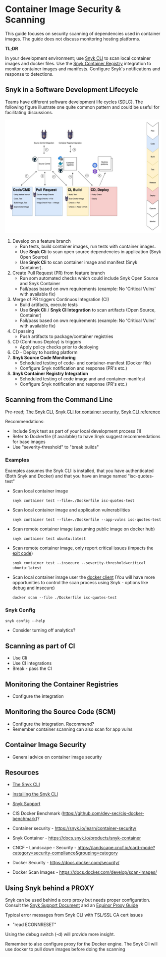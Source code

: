 # Container Image Security & Scanning

This guide focuses on security scanning of dependencies used in container images. The guide does not discuss monitoring hosting platforms.

**TL;DR**

In your development environment; use [Snyk CLI](https://docs.snyk.io/snyk-cli) to scan local container images and docker files. Use the [Snyk Container Registry](https://docs.snyk.io/products/snyk-container/getting-started-snyk-container) integration to monitor container images and manifests. Configure Snyk's notifications and response to detections.

## Snyk in a Software Development Lifecycle

Teams have different software development life cycles (SDLC). The following figure illustrate one quite common pattern and could be useful for facilitating discussions.

![Snyk in the SDLC](images/Snyk-SDLC-Container.jpg)

1) Develop on a feature branch
   * Run tests, build container images, run tests with container images.
   * Use **Snyk Cli** to scan open source dependencies in application (Snyk Open Source)
   * Use **Snyk Cli** to scan container image and manifest (Snyk Container).
2) Create Pull Request (PR) from feature branch
   * Run som automated checks which could include Snyk Open Source and Snyk Container
   * Fail/pass based on own requirements (example: No 'Critical Vulns' with available fix)
3) Merge of PR triggers Continuos Integration (CI)
   * Build artifacts, execute tests
   * Use **Snyk Cli** / **Snyk CI Integration** to scan artifacts (Open Source, Container)
   * Fail/pass based on own requirements (example: No 'Critical Vulns' with available fix)
4) CI passing
   * Push artifacts to package/container registries
5) CD (Continuos Deploy) is triggers
   * Apply policy checks prior to deploying
6) CD - Deploy to hosting platform
7) **Snyk Source Code Monitoring**
   * Scheduled testing of code- and container-manifest (Docker file)
   * Configure Snyk notification and response (PR's etc.)
8) **Snyk Container Registry Integration**
   * Scheduled testing of code image and and container-manifest
   * Configure Snyk notification and response (PR's etc.)

## Scanning from the Command Line

Pre-read; [The Snyk CLI](https://docs.snyk.io/snyk-cli), [Snyk CLI for container security](https://docs.snyk.io/products/snyk-container/snyk-cli-for-container-security), [Snyk CLI reference](https://docs.snyk.io/snyk-cli/cli-reference#options)

Recommendations:

* Include Snyk test as part of your local development process (1)
* Refer to Dockerfile (if available) to have Snyk suggest recommendations for base images
* Use "severity-threshold" to "break builds"

### Examples

Examples assumes the Snyk CLI is installed, that you have authenticated (Both Snyk and Docker) and that you have an image named "isc-quotes-test"

* Scan local container image
  
   ```shell
   snyk container test --file=./Dockerfile isc-quotes-test
   ```

* Scan local container image and application vulnerabilities

   ```shell
   snyk container test --file=./Dockerfile --app-vulns isc-quotes-test
   ```

* Scan remote container image (assuming public image on docker hub)

   ```shell
   snyk container test ubuntu:latest
   ```

* Scan remote container image, only report critical issues (impacts the [exit code](https://docs.snyk.io/snyk-cli/cli-reference#exit-codes))

   ```shell
   snyk container test --insecure --severity-threshold=critical ubuntu:latest
   ```

* Scan local container image user the [docker client](https://docs.docker.com/engine/scan/) (You will have more opportunities to control the scan process using Snyk - options like debug and insecure)
  
   ```shell
   docker scan --file ./Dockerfile isc-quotes-test
   ```


### Snyk Config

   ```shell
   snyk config --help
   ```

* Consider turning off analytics?

## Scanning as part of CI

* Use Cli
* Use CI integrations
* Break - pass the CI

## Monitoring the Container Registries

* Configure the integration

## Monitoring the Source Code (SCM)

* Configure the integration. Recommend?
* Remember container scanning can also scan for app vulns

## Container Image Security

* General advice on container image security

## Resources

* [The Snyk CLI](https://docs.snyk.io/snyk-cli)
* [Installing the Snyk CLI](https://docs.snyk.io/snyk-cli/install-the-snyk-cli)
* [Snyk Support](https://support.snyk.io/hc/en-us)

* CIS Docker Benchmark (https://github.com/dev-sec/cis-docker-benchmark)?
* Container security - https://snyk.io/learn/container-security/
* Snyk Container - https://docs.snyk.io/products/snyk-container
* CNCF - Landscape - Security - https://landscape.cncf.io/card-mode?category=security-compliance&grouping=category
* Docker Security - https://docs.docker.com/security/
* Docker Scan Images - https://docs.docker.com/develop/scan-images/

## Using Snyk behind a PROXY

Snyk can be used behind a corp proxy but needs proper configuration. Consult the [Snyk Support Document](https://support.snyk.io/hc/en-us/articles/360000925358-How-can-I-use-Snyk-behind-a-proxy-) and an [Equinor Proxy Guide](https://github.com/equinor/protecting-apis-web-apps/blob/main/Support/proxy.md)

Typical error messages from Snyk CLI with TSL/SSL CA cert issues
- "read ECONNRESET"

Using the debug switch (-d) will provide more insight.

Remember to also configure proxy for the Docker engine. The Snyk Cli will use docker to pull down images before doing the scanning